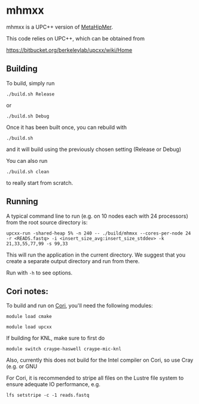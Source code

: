 # mhmxx #

mhmxx is a UPC++ version of [MetaHipMer](https://sites.google.com/lbl.gov/exabiome/downloads?authuser=0).

This code relies on UPC++, which can be obtained from

https://bitbucket.org/berkeleylab/upcxx/wiki/Home


## Building

To build, simply run

`./build.sh Release`

or

`./build.sh Debug`

Once it has been built once, you can rebuild with

`./build.sh`

and it will build using the previously chosen setting (Release or Debug)

You can also run

`./build.sh clean`

to really start from scratch.

## Running

A typical command line to run (e.g. on 10 nodes each with 24 processors) from the root source directory is:

`upcxx-run -shared-heap 5% -n 240 -- ./build/mhmxx --cores-per-node 24 -r <READS.fastq> -i <insert_size_avg:insert_size_stddev> -k 21,33,55,77,99 -s 99,33`

This will run the application in the current directory. We suggest that you create a separate output directory and run from there.

Run with `-h` to see options.

## Cori notes:

To build and run on [Cori](https://docs.nersc.gov/systems/cori/), you'll need the following modules:

`module load cmake`  

`module load upcxx`

If building for KNL, make sure to first do

`module switch craype-haswell craype-mic-knl`

Also, currently this does not build for the Intel compiler on Cori, so use Cray (e.g. or GNU

For Cori, it is recommended to stripe all files on the Lustre file system to ensure adequate IO performance, e.g.

`lfs setstripe -c -1 reads.fastq`
